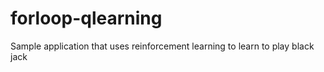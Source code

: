 # forloop-qlearning
Sample application that uses reinforcement learning to learn to play black jack
